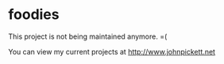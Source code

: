 # foodies

This project is not being maintained anymore. =(

You can view my current projects at http://www.johnpickett.net
